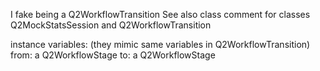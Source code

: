 I fake being a Q2WorkflowTransition
See also class comment for classes Q2MockStatsSession and Q2WorkflowTransition

instance variables:  (they mimic same variables in Q2WorkflowTransition)
from: a Q2WorkflowStage
to: a Q2WorkflowStage